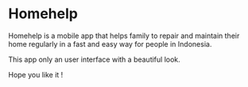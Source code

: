 # Homehelp

Homehelp is a mobile app that helps family to repair and maintain their home regularly in a fast and easy way for people in Indonesia.

This app only an user interface with a beautiful look.

Hope you like it !
